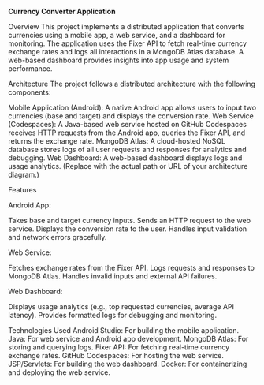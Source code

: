 **Currency Converter Application**

Overview
This project implements a distributed application that converts currencies using a mobile app, a web service, and a dashboard for monitoring. The application uses the Fixer API to fetch real-time currency exchange rates and logs all interactions in a MongoDB Atlas database. A web-based dashboard provides insights into app usage and system performance.

Architecture
The project follows a distributed architecture with the following components:

Mobile Application (Android): A native Android app allows users to input two currencies (base and target) and displays the conversion rate.
Web Service (Codespaces): A Java-based web service hosted on GitHub Codespaces receives HTTP requests from the Android app, queries the Fixer API, and returns the exchange rate.
MongoDB Atlas: A cloud-hosted NoSQL database stores logs of all user requests and responses for analytics and debugging.
Web Dashboard: A web-based dashboard displays logs and usage analytics.
(Replace with the actual path or URL of your architecture diagram.)

Features

Android App:

Takes base and target currency inputs.
Sends an HTTP request to the web service.
Displays the conversion rate to the user.
Handles input validation and network errors gracefully.

Web Service:

Fetches exchange rates from the Fixer API.
Logs requests and responses to MongoDB Atlas.
Handles invalid inputs and external API failures.

Web Dashboard:

Displays usage analytics (e.g., top requested currencies, average API latency).
Provides formatted logs for debugging and monitoring.

Technologies Used
Android Studio: For building the mobile application.
Java: For web service and Android app development.
MongoDB Atlas: For storing and querying logs.
Fixer API: For fetching real-time currency exchange rates.
GitHub Codespaces: For hosting the web service.
JSP/Servlets: For building the web dashboard.
Docker: For containerizing and deploying the web service.
